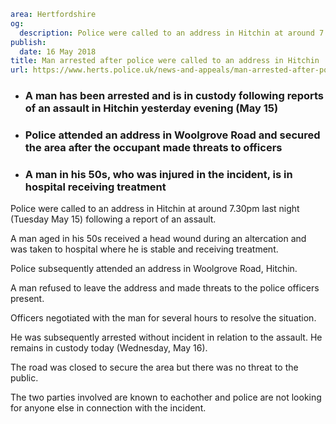 ```yaml
area: Hertfordshire
og:
  description: Police were called to an address in Hitchin at around 7.30pm last night (Tuesday, May 15) following a report of an assault.
publish:
  date: 16 May 2018
title: Man arrested after police were called to an address in Hitchin
url: https://www.herts.police.uk/news-and-appeals/man-arrested-after-police-were-called-to-an-address-in-hitchin
```

* ### A man has been arrested and is in custody following reports of an assault in Hitchin yesterday evening (May 15)

 * ### Police attended an address in Woolgrove Road and secured the area after the occupant made threats to officers

 * ### A man in his 50s, who was injured in the incident, is in hospital receiving treatment

Police were called to an address in Hitchin at around 7.30pm last night (Tuesday May 15) following a report of an assault.

A man aged in his 50s received a head wound during an altercation and was taken to hospital where he is stable and receiving treatment.

Police subsequently attended an address in Woolgrove Road, Hitchin.

A man refused to leave the address and made threats to the police officers present.

Officers negotiated with the man for several hours to resolve the situation.

He was subsequently arrested without incident in relation to the assault. He remains in custody today (Wednesday, May 16).

The road was closed to secure the area but there was no threat to the public.

The two parties involved are known to eachother and police are not looking for anyone else in connection with the incident.
